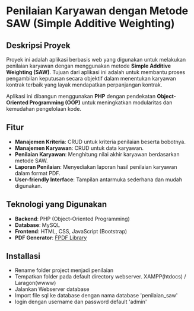 # Penilaian Karyawan dengan Metode SAW (Simple Additive Weighting)

## Deskripsi Proyek
Proyek ini adalah aplikasi berbasis web yang digunakan untuk melakukan penilaian karyawan dengan menggunakan metode **Simple Additive Weighting (SAW)**. Tujuan dari aplikasi ini adalah untuk membantu proses pengambilan keputusan secara objektif dalam menentukan karyawan kontrak terbaik yang layak mendapatkan perpanjangan kontrak.  

Aplikasi ini dibangun menggunakan **PHP** dengan pendekatan **Object-Oriented Programming (OOP)** untuk meningkatkan modularitas dan kemudahan pengelolaan kode.

## Fitur
- **Manajemen Kriteria**: CRUD untuk kriteria penilaian beserta bobotnya.
- **Manajemen Karyawan**: CRUD untuk data karyawan.
- **Penilaian Karyawan**: Menghitung nilai akhir karyawan berdasarkan metode SAW.
- **Laporan Penilaian**: Menyediakan laporan hasil penilaian karyawan dalam format PDF.
- **User-friendly Interface**: Tampilan antarmuka sederhana dan mudah digunakan.

## Teknologi yang Digunakan
- **Backend**: PHP (Object-Oriented Programming)
- **Database**: MySQL
- **Frontend**: HTML, CSS, JavaScript (Bootstrap)
- **PDF Generator**: [FPDF Library](http://www.fpdf.org/)

## Installasi
- Rename folder project menjadi penilaian
- Tempatkan folder pada default directory webserver. XAMPP(htdocs) / Laragon(wwww)
- Jalankan Webserver database
- Import file sql ke database dengan nama database 'penilaian_saw'
- login dengan username dan password default 'admin'
